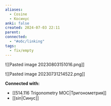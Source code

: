 ```yaml
---
aliases:
  - Сosine
  - Косинус
anki: false
created: 2024-07-03 22:11
parent: 
connected:
  - "#обс/linking"
tags:
  - fix/empty
---
```


![[Pasted image 20230803151016.png]]

![[Pasted image 20230731214522.png]]











**Connected with:**
- [[514.116 Trigonometry MOC|Тригонометрия]]
- [[sin|Синус]]

